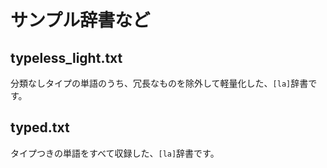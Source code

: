 # サンプル辞書など

## typeless_light.txt
分類なしタイプの単語のうち、冗長なものを除外して軽量化した、`[la]`辞書です。
## typed.txt
タイプつきの単語をすべて収録した、`[la]`辞書です。
